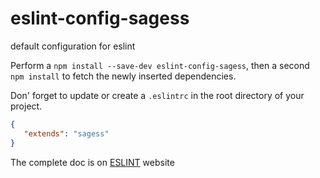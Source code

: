 # eslint-config-sagess

default configuration for eslint 

Perform a `npm install --save-dev eslint-config-sagess`, then a second `npm install` to fetch the newly inserted dependencies.

Don' forget to update or create a  `.eslintrc` in the root directory of your project.

```json
{
   "extends": "sagess"
}
```

The complete doc is on [ESLINT](http://eslint.org/docs/developer-guide/shareable-configs.html) website
